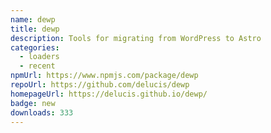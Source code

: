 ```yaml
---
name: dewp
title: dewp
description: Tools for migrating from WordPress to Astro
categories:
  - loaders
  - recent
npmUrl: https://www.npmjs.com/package/dewp
repoUrl: https://github.com/delucis/dewp
homepageUrl: https://delucis.github.io/dewp/
badge: new
downloads: 333
---
```

